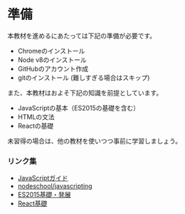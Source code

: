 # 準備

本教材を進めるにあたっては下記の準備が必要です。
- Chromeのインストール
- Node v8のインストール
- GitHubのアカウント作成
- gitのインストール (難しすぎる場合はスキップ)

また、本教材はおよそ下記の知識を前提としています。
- JavaScriptの基本（ES2015の基礎を含む）
- HTMLの文法
- Reactの基礎

未習得の場合は、他の教材を使いつつ事前に学習しましょう。

### リンク集
- [JavaScriptガイド](https://developer.mozilla.org/ja/docs/Web/JavaScript/Guide)
- [nodeschool/javascripting](https://github.com/workshopper/javascripting)
- [ES2015基礎・発展](http://basic-webtech.axlight.com/es2015/html/)
- [React基礎](http://basic-react.axlight.com/)
